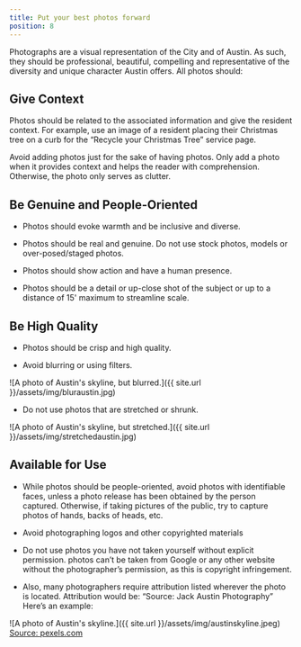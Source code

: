 ```yaml
---
title: Put your best photos forward
position: 8
---
```

Photographs are a visual representation of the City and of Austin. As such, they should be professional, beautiful, compelling and representative of the diversity and unique character Austin offers.  All photos should:
     
## Give Context
Photos should be related to the associated information and give the resident context. For example, use an image of a resident placing their Christmas tree on a curb for the “Recycle your Christmas Tree” service page. 

Avoid adding photos just for the sake of having photos. Only add a photo when it provides context and helps the reader with comprehension. Otherwise, the photo only serves as clutter. 

## Be Genuine and People-Oriented

* Photos should evoke warmth and be inclusive and diverse. 

* Photos should be real and genuine. Do not use stock photos, models or over-posed/staged photos. 

* Photos should show action and have a human presence.

* Photos should be a detail or up-close shot of the subject or up to a distance of 15' maximum to streamline scale.

## Be High Quality
* Photos should be crisp and high quality. 

* Avoid blurring or using filters. 

![A photo of Austin's skyline, but blurred.]({{ site.url }}/assets/img/bluraustin.jpg)

* Do not use photos that are stretched or shrunk. 

![A photo of Austin's skyline, but stretched.]({{ site.url }}/assets/img/stretchedaustin.jpg)

## Available for Use

* While photos should be people-oriented, avoid photos with identifiable faces, unless a photo release has been obtained by the person captured. Otherwise, if taking pictures of the public, try to capture photos of hands, backs of heads, etc. 

* Avoid photographing logos and other copyrighted materials

* Do not use photos you have not taken yourself without explicit permission. photos can’t be taken from Google or any other website without the photographer’s permission, as this is copyright infringement. 

* Also, many photographers require attribution listed wherever the photo is located. Attribution would be: “Source: Jack Austin Photography” Here’s an example:

![A photo of Austin's skyline.]({{ site.url }}/assets/img/austinskyline.jpeg)
[Source: pexels.com](https://www.pexels.com/photo/green-tree-macro-photography-668282/)

